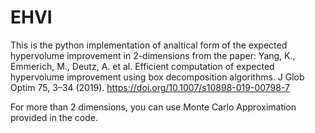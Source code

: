 # EHVI

This is the python implementation of analtical form of the expected hypervolume improvement in 2-dimensions from the paper: Yang, K., Emmerich, M., Deutz, A. et al. Efficient computation of expected hypervolume improvement using box decomposition algorithms. J Glob Optim 75, 3–34 (2019). https://doi.org/10.1007/s10898-019-00798-7

For more than 2 dimensions, you can use Monte Carlo Approximation provided in the code.
